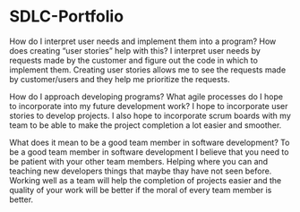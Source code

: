 # SDLC-Portfolio
How do I interpret user needs and implement them into a program? How does creating “user stories” help with this?
I interpret user needs by requests made by the customer and figure out the code in which to implement them. Creating user stories allows me to see the requests made by customer/users and they help me prioritize the requests.

How do I approach developing programs? What agile processes do I hope to incorporate into my future development work?
I hope to incorporate user stories to develop projects. I also hope to incorporate scrum boards with my team to be able to make the project completion a lot easier and smoother.

What does it mean to be a good team member in software development?
To be a good team member in software development I believe that you need to be patient with your other team members. Helping where you can and teaching new developers things that maybe thay have not seen before. Working well as a team will help the completion of projects easier and the quality of your work will be better if the moral of every team member is better.
